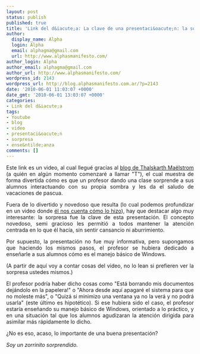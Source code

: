 ```yaml
---
layout: post
status: publish
published: true
title: 'Link del d&iacute;a: La clave de una presentaci&oacute;n: la sorpresa'
author:
  display_name: Alpha
  login: Alpha
  email: alphagma@gmail.com
  url: http://www.alphasmanifesto.com/
author_login: Alpha
author_email: alphagma@gmail.com
author_url: http://www.alphasmanifesto.com/
wordpress_id: 2143
wordpress_url: http://blog.alphasmanifesto.com.ar/?p=2143
date: '2010-06-01 11:03:07 +0000'
date_gmt: '2010-06-01 13:03:07 +0000'
categories:
- Link del d&iacute;a
tags:
- Youtube
- blog
- video
- presentaci&oacute;n
- sorpresa
- ense&ntilde;anza
comments: []
---
```

<p style="text-align: justify;">Este link es un video, al cual llegu&eacute; gracias al <a href="http://www.thalskarth.com.ar/2010/05/20/profesor-sorprende-a-sus-alumnos-al-jugar-con-su-sombra/">blog de Thalskarth Ma&euml;lstrom</a> (a qui&eacute;n en alg&uacute;n momento comenzar&eacute; a llamar "T"), el cual muestra de forma divertida c&oacute;mo es que un profesor dando una clase sorprende a sus alumnos interactuando con su propia sombra y les da el saludo de vacaciones de pascua.</p>
<p style="text-align: justify;">Fuera de lo divertido y novedoso que resulta (lo cual podemos profundizar en un video donde <a href="http://www.youtube.com/watch?v=ixSCjigDeM8">&eacute;l nos cuenta c&oacute;mo lo hizo</a>), hay que destacar algo muy interesante: la sorpresa fue la clave de esta presentaci&oacute;n. El concepto novedoso, semi gracioso les permiti&oacute; a todos mantener la atenci&oacute;n centrada en lo que &eacute;l hac&iacute;a, sin sentir cansancio ni aburrimiento.</p>
<p style="text-align: justify;">Por supuesto, la presentaci&oacute;n no fue muy informativa, pero supongamos que haciendo los mismos pasos, el profesor se hubiera dedicado a ense&ntilde;arle a sus alumnos c&oacute;mo es el manejo b&aacute;sico de Windows.</p>
<p style="text-align: justify;">(A partir de aqu&iacute; voy a contar cosas del video, no lo lean si prefieren ver la sorpresa ustedes mismos.)</p>
<p style="text-align: justify;">El profesor podr&iacute;a haber dicho cosas como "Est&aacute; borrando mis documentos dej&aacute;ndolo en la papelera!" o "Ahora desde aqu&iacute; apagar&eacute; el sistema para que no moleste m&aacute;s", o "Quiz&aacute; si minimizo una ventana ya no la ver&aacute; y no podr&aacute; usarla" (este &uacute;ltimo es hipot&eacute;tico). Si ese hubiera sido el caso, el profesor estar&iacute;a ense&ntilde;ando su manejo b&aacute;sico de Windows, orientado a lo pr&aacute;ctico, y en una situaci&oacute;n tal que los alumnos agudizaran la atenci&oacute;n dirigida para asimilar m&aacute;s r&aacute;pidamente lo dicho.</p>
<p style="text-align: justify;">&iquest;No es eso, acaso, lo importante de una buena presentaci&oacute;n?</p>
<p style="text-align: justify;"><em>Soy un zorrinito sorprendido.</em></p>

